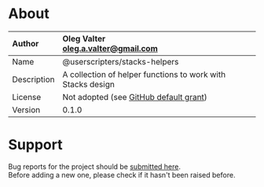 
# About

| Author       | Oleg Valter<br>[oleg.a.valter@gmail.com](mailto:oleg.a.valter@gmail.com) |
| :----------- | :----------------------- |
| Name | @userscripters/stacks-helpers |
| Description | A collection of helper functions to work with Stacks design |
| License | Not adopted (see [GitHub default grant](https://docs.github.com/en/github/site-policy/github-terms-of-service#5-license-grant-to-other-users)) |
| Version | 0.1.0 |

# Support

Bug reports for the project should be [submitted here](https://github.com/userscripters/stacks-helpers/issues).
<br>Before adding a new one, please check if it hasn't been raised before.
  